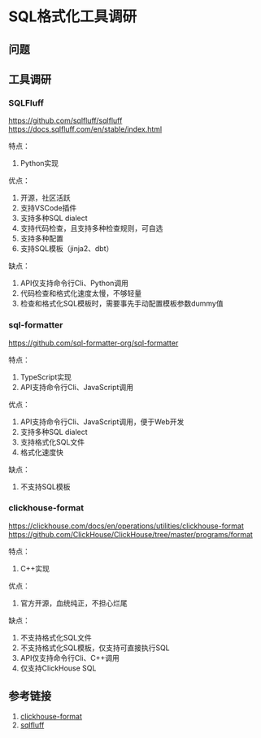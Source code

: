 # SQL格式化工具调研


## 问题



## 工具调研


### SQLFluff

https://github.com/sqlfluff/sqlfluff
https://docs.sqlfluff.com/en/stable/index.html

特点：
1. Python实现

优点：
1. 开源，社区活跃
2. 支持VSCode插件
3. 支持多种SQL dialect
4. 支持代码检查，且支持多种检查规则，可自选
5. 支持多种配置
6. 支持SQL模板（jinja2、dbt）

缺点：
1. API仅支持命令行Cli、Python调用
2. 代码检查和格式化速度太慢，不够轻量
3. 检查和格式化SQL模板时，需要事先手动配置模板参数dummy值


### sql-formatter

https://github.com/sql-formatter-org/sql-formatter

特点：
1. TypeScript实现
2. API支持命令行Cli、JavaScript调用

优点：
1. API支持命令行Cli、JavaScript调用，便于Web开发
2. 支持多种SQL dialect
3. 支持格式化SQL文件
4. 格式化速度快

缺点：
1. 不支持SQL模板



### clickhouse-format

https://clickhouse.com/docs/en/operations/utilities/clickhouse-format
https://github.com/ClickHouse/ClickHouse/tree/master/programs/format

特点：
1. C++实现

优点：
1. 官方开源，血统纯正，不担心烂尾

缺点：
1. 不支持格式化SQL文件
2. 不支持格式化SQL模板，仅支持可直接执行SQL
3. API仅支持命令行Cli、C++调用
4. 仅支持ClickHouse SQL



## 参考链接

1. [clickhouse-format](https://clickhouse.com/docs/en/operations/utilities/clickhouse-format)
2. [sqlfluff](https://github.com/sqlfluff/sqlfluff)